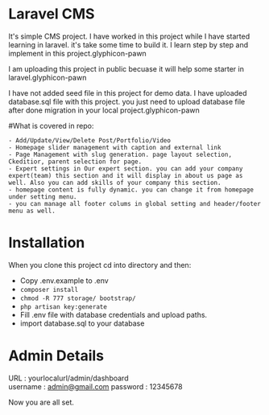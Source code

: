 # Laravel CMS

It's simple CMS project. I have worked in this project while I have started learning in laravel. it's take some time to build it. I learn step by step and implement in this project.glyphicon-pawn

I am uploading this project in public becuase it will help some starter in laravel.glyphicon-pawn

I have not added seed file in this project for demo data. I have uploaded database.sql file with this project. you just need to upload database file after done migration in your local project.glyphicon-pawn

#What is covered in repo:

	- Add/Update/View/Delete Post/Portfolio/Video
	- Homepage slider management with caption and external link
	- Page Management with slug generation. page layout selection, Ckeditior, parent selection for page.
	- Expert settings in Our expert section. you can add your company expert(team) this section and it will display in about us page as well. Also you can add skills of your company this section.
	- homepage content is fully dynamic. you can change it from homepage under setting menu.
	- you can manage all footer colums in global setting and header/footer menu as well. 

# Installation

When you clone this project cd into directory and then:

 - Copy .env.example to .env
 - `composer install`
 - `chmod -R 777 storage/ bootstrap/`
 - `php artisan key:generate`
 - Fill .env file with database credentials and upload paths.
 - import database.sql to your database

# Admin Details

 URL : yourlocalurl/admin/dashboard    
 username : admin@gmail.com
 password : 12345678

Now you are all set. 